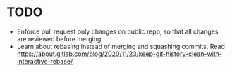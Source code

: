 # TODO

- Enforce pull request only changes on public repo, so that all changes are reviewed before merging.
- Learn about rebasing instead of merging and squashing commits. Read https://about.gitlab.com/blog/2020/11/23/keep-git-history-clean-with-interactive-rebase/
